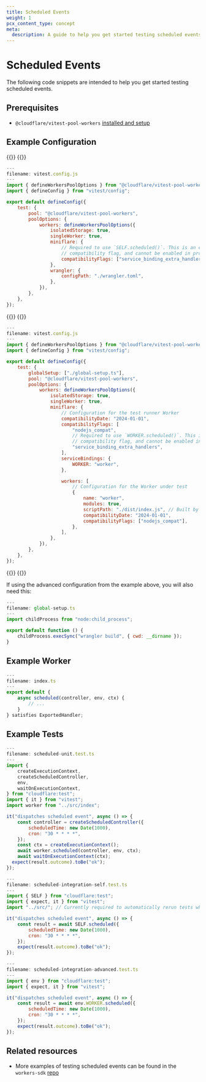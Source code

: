 ```yaml
---
title: Scheduled Events
weight: 1
pcx_content_type: concept
meta:
  description: A guide to help you get started testing scheduled events.
---
```


# Scheduled Events

The following code snippets are intended to help you get started testing scheduled events.

## Prerequisites

- `@cloudflare/vitest-pool-workers` [installed and setup](/workers/testing/vitest/get-started/write-your-first-test/)

## Example Configuration

{{<tabs labels="Basic | Advanced">}}
{{<tab label="basic" default="true">}}

```js
---
filename: vitest.config.js
---
import { defineWorkersPoolOptions } from "@cloudflare/vitest-pool-workers/config";
import { defineConfig } from "vitest/config";

export default defineConfig({
	test: {
		pool: "@cloudflare/vitest-pool-workers",
		poolOptions: {
			workers: defineWorkersPoolOptions({
				isolatedStorage: true,
				singleWorker: true,
				miniflare: {
					// Required to use `SELF.scheduled()`. This is an experimental
					// compatibility flag, and cannot be enabled in production.
					compatibilityFlags: ["service_binding_extra_handlers"],
				},
				wrangler: {
					configPath: "./wrangler.toml",
				},
			}),
		},
	},
});
```

{{</tab>}}
{{<tab label="advanced">}}

```js
---
filename: vitest.config.js
---
import { defineWorkersPoolOptions } from "@cloudflare/vitest-pool-workers/config";
import { defineConfig } from "vitest/config";

export default defineConfig({
	test: {
		globalSetup: ["./global-setup.ts"],
		pool: "@cloudflare/vitest-pool-workers",
		poolOptions: {
			workers: defineWorkersPoolOptions({
				isolatedStorage: true,
				singleWorker: true,
				miniflare: {
					// Configuration for the test runner Worker
					compatibilityDate: "2024-01-01",
					compatibilityFlags: [
						"nodejs_compat",
						// Required to use `WORKER.scheduled()`. This is an experimental
						// compatibility flag, and cannot be enabled in production.
						"service_binding_extra_handlers",
					],
					serviceBindings: {
						WORKER: "worker",
					},

					workers: [
						// Configuration for the Worker under test
						{
							name: "worker",
							modules: true,
							scriptPath: "./dist/index.js", // Built by `global-setup.ts`
							compatibilityDate: "2024-01-01",
							compatibilityFlags: ["nodejs_compat"],
						},
					],
				},
			}),
		},
	},
});
```

{{</tab>}}
{{</tabs>}}

If using the advanced configuration from the example above, you will also need this:

```js
---
filename: global-setup.ts
---
import childProcess from "node:child_process";

export default function () {
	childProcess.execSync("wrangler build", { cwd: __dirname });
}
```

## Example Worker

```js
---
filename: index.ts
---
export default {
	async scheduled(controller, env, ctx) {
		// ...
	}
} satisfies ExportedHandler;
```

## Example Tests

```js
---
filename: scheduled-unit.test.ts
---
import {
	createExecutionContext,
	createScheduledController,
	env,
	waitOnExecutionContext,
} from "cloudflare:test";
import { it } from "vitest";
import worker from "../src/index";

it("dispatches scheduled event", async () => {
	const controller = createScheduledController({
		scheduledTime: new Date(1000),
		cron: "30 * * * *",
	});
	const ctx = createExecutionContext();
	await worker.scheduled(controller, env, ctx);
	await waitOnExecutionContext(ctx);
  expect(result.outcome).toBe("ok");
});
```

```js
---
filename: scheduled-integration-self.test.ts
---
import { SELF } from "cloudflare:test";
import { expect, it } from "vitest";
import "../src/"; // Currently required to automatically rerun tests when `main` changes

it("dispatches scheduled event", async () => {
	const result = await SELF.scheduled({
		scheduledTime: new Date(1000),
		cron: "30 * * * *",
	});
	expect(result.outcome).toBe("ok");
});
```

```js
---
filename: scheduled-integration-advanced.test.ts
---
import { env } from "cloudflare:test";
import { expect, it } from "vitest";

it("dispatches scheduled event", async () => {
	const result = await env.WORKER.scheduled({
		scheduledTime: new Date(1000),
		cron: "30 * * * *",
	});
	expect(result.outcome).toBe("ok");
});
```

## Related resources

- More examples of testing scheduled events can be found in the `workers-sdk` [repo](https://github.com/cloudflare/workers-sdk/)
